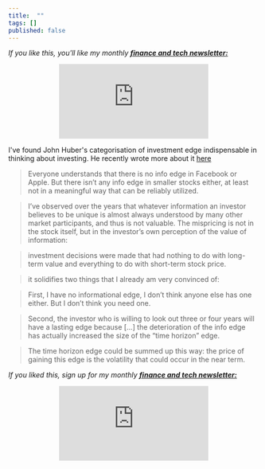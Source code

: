 ```yaml
---
title:  ""  
tags: []
published: false
---
```


*If you like this, you'll like my monthly* ***[finance and tech newsletter:](https://avoidboringpeople.substack.com/ "ABP")***

<style>
      .iframe-container {
        overflow: hidden;        
        padding-top: 50%; <!-- Calculated from the aspect ration of the content (in case of 16:9 it is 9/16= 0.5625) -->
        position: relative;
      }
      .iframe-container iframe { 
         border: 0;
         height: 100%; <!-- Finally, width and height are set to 100% so the iframe takes up 100% of the containers space. -->
         left: 0;
         position: absolute;
         top: 0;
         width: 100%;
         display: block;
         margin: 0 auto; <!-- center image -->
      }
      <!-- 4x3 Aspect Ratio -->
      .iframe-container-4x3 {
        padding-top: 75%;
      }
</style> 

<div class="iframe-container-4x3">
  <p align="center"><iframe src="https://avoidboringpeople.substack.com/embed" frameborder="0" scrolling="no"> </iframe></p>
</div>

I've found John Huber's categorisation of investment edge indispensable in thinking about investing. He recently wrote more about it [here](http://sabercapitalmgt.com/black-edge/ "Edge")

> Everyone understands that there is no info edge in Facebook or Apple. But there isn’t any info edge in smaller stocks either, at least not in a meaningful way that can be reliably utilized. 

> I’ve observed over the years that whatever information an investor believes to be unique is almost always understood by many other market participants, and thus is not valuable. The mispricing is not in the stock itself, but in the investor’s own perception of the value of information:

> investment decisions were made that had nothing to do with long-term value and everything to do with short-term stock price.

> it solidifies two things that I already am very convinced of:

> First, I have no informational edge, I don’t think anyone else has one either. But I don’t think you need one. 

> Second, the investor who is willing to look out three or four years will have a lasting edge because \[...\] the deterioration of the info edge has actually increased the size of the “time horizon” edge.

> The time horizon edge could be summed up this way: the price of gaining this edge is the volatility that could occur in the near term. 

*If you liked this, sign up for my monthly* ***[finance and tech newsletter:](https://avoidboringpeople.substack.com/ "ABP")***

<div class="iframe-container-4x3">
  <p align="center"><iframe src="https://avoidboringpeople.substack.com/embed" frameborder="0" scrolling="no"> </iframe></p>
</div>
